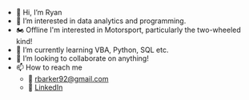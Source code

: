 - 👋 Hi, I’m Ryan
- 👀 I’m interested in data analytics and programming.
- 🏍️ Offline I'm interested in Motorsport, particularly the two-wheeled kind!
- 🌱 I’m currently learning VBA, Python, SQL etc.
- 💞️ I’m looking to collaborate on anything!
- 📫 How to reach me
    - 📧 rbarker92@gmail.com
    - 🔗 [LinkedIn](https://www.linkedin.com/in/r-j-barker/)

<!---
RJBarker/RJBarker is a ✨ special ✨ repository because its `README.md` (this file) appears on your GitHub profile.
You can click the Preview link to take a look at your changes.
--->
